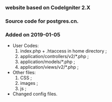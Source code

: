 ### website based on CodeIgniter 2.X
### Source code for postgres.cn.
### Added on 2019-01-05

- User Codes:
    1. index.php + .htaccess in home directory ;
    2. application/controllers/v2/*.php ;
    3. application/models/*.php ; 
    4. application/views/v2/*.php ; 
- Other files:
    1. CSS ; 
    2. images ; 
    3. js ; 
- Changed config files.
